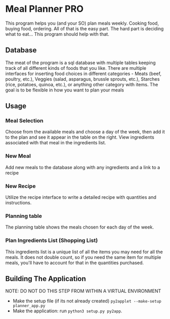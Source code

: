 # Meal Planner PRO

This program helps you (and your SO) plan meals weekly. Cooking food, buying food, ordering. All of that is the easy part. The hard part is deciding what to eat... This program should help with that.

## Database
The meat of the program is a sql database with multiple tables keeping track of all different kinds of foods that you like. There are multiple interfaces for inserting food choices in different categories - Meats (beef, poultry, etc.), Veggies (salad, asparagus, brussle sprouts, etc.), Starches (rice, potatoes, quinoa, etc.), or anything other category with items. The goal is to be flexible in how you want to plan your meals


## Usage
### Meal Selection
Choose from the available meals and choose a day of the week, then add it to the plan and see it appear in the table on the right. View ingredients associated with that meal in the ingredients list.


### New Meal
Add new meals to the database along with any ingredients and a link to a recipe


### New Recipe
Utilize the recipe interface to write a detailed recipe with quantities and instructions.


### Planning table
The planning table shows the meals chosen for each day of the week.


### Plan Ingredients List (Shopping List)
This ingredients list is a unique list of all the items you may need for all the meals. It does not double count, so if you need the same item for multiple meals, you'll have to account for that in the quantities purchased.


## Building The Application

NOTE: DO NOT DO THIS STEP FROM WITHIN A VIRTUAL ENVIRONMENT
* Make the setup file (if its not already created) `py2applet --make-setup planner_app.py`
* Make the application: run `python3 setup.py py2app`.
